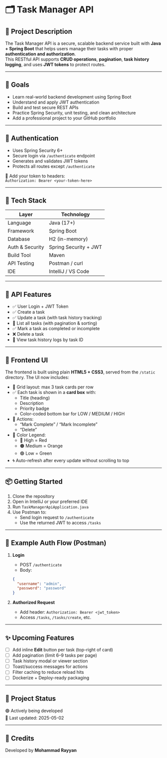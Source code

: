 # 🗂️ Task Manager API

## 📌 Project Description
The Task Manager API is a secure, scalable backend service built with **Java + Spring Boot** that helps users manage their tasks with proper **authentication and authorization**.  
This RESTful API supports **CRUD operations**, **pagination**, **task history logging**, and uses **JWT tokens** to protect routes.

---

## 🎯 Goals
- Learn real-world backend development using Spring Boot
- Understand and apply JWT authentication
- Build and test secure REST APIs
- Practice Spring Security, unit testing, and clean architecture
- Add a professional project to your GitHub portfolio

---

## 🔐 Authentication
- Uses Spring Security 6+
- Secure login via `/authenticate` endpoint
- Generates and validates JWT tokens
- Protects all routes except `/authenticate`

🧾 Add your token to headers:  
`Authorization: Bearer <your-token-here>`

---

## 🔧 Tech Stack

| Layer            | Technology             |
|------------------|------------------------|
| Language         | Java (17+)             |
| Framework        | Spring Boot            |
| Database         | H2 (in-memory)         |
| Auth & Security  | Spring Security + JWT  |
| Build Tool       | Maven                  |
| API Testing      | Postman / curl         |
| IDE              | IntelliJ / VS Code     |

---

## 🚀 API Features
- ✅ User Login + JWT Token
- ✅ Create a task
- ✅ Update a task (with task history tracking)
- 📃 List all tasks (with pagination & sorting)
- ✅ Mark a task as completed or incomplete
- ❌ Delete a task
- 📜 View task history logs by task ID

---

## 🎨 Frontend UI
The frontend is built using plain **HTML5 + CSS3**, served from the `/static` directory. The UI now includes:

- 🧱 Grid layout: max 3 task cards per row
- ✅ Each task is shown in a **card box** with:
  - Title (heading)
  - Description
  - Priority badge
  - Color-coded bottom bar for LOW / MEDIUM / HIGH
- 🧰 Actions:
  - “Mark Complete” / “Mark Incomplete”
  - “Delete”
- 🎨 Color Legend:
  - 🔴 High = Red  
  - 🟠 Medium = Orange  
  - 🟢 Low = Green
- 🌀 Auto-refresh after every update without scrolling to top

---

## 📦 Getting Started
1. Clone the repository
2. Open in IntelliJ or your preferred IDE
3. Run `TaskManagerApiApplication.java`
4. Use Postman to:
    - Send login request to `/authenticate`
    - Use the returned JWT to access `/tasks`

---

## 🔐 Example Auth Flow (Postman)
1. **Login**
    - POST `/authenticate`
    - Body:
   ```json
   {
     "username": "admin",
     "password": "password"
   }
   ```

2. **Authorized Request**
    - Add header: `Authorization: Bearer <jwt_token>`
    - Access `/tasks`, `/tasks/create`, etc.

---

## ✨ Upcoming Features
- [ ] Add inline **Edit** button per task (top-right of card)
- [ ] Add pagination (limit 6–9 tasks per page)
- [ ] Task history modal or viewer section
- [ ] Toast/success messages for actions
- [ ] Filter caching to reduce reload hits
- [ ] Dockerize + Deploy-ready packaging

---

## 📂 Project Status
🟢 Actively being developed  
📅 Last updated: 2025-05-02

---

## 🙌 Credits
Developed by **Mohammad Rayyan**